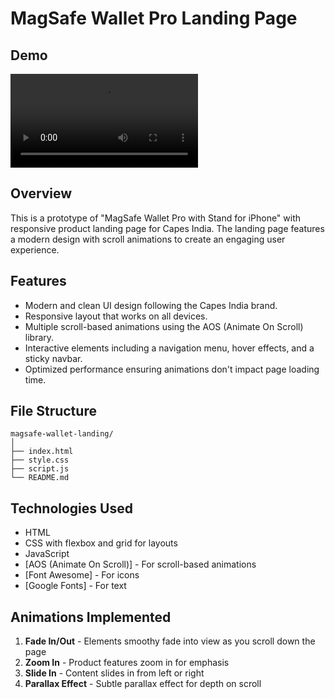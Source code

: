 # MagSafe Wallet Pro Landing Page

## Demo
<video controls src="2025-04-14 11-49-04.mkv" title="Title"></video>

## Overview
This is a prototype of "MagSafe Wallet Pro with Stand for iPhone" with responsive product landing page for Capes India. The landing page features a modern design with scroll animations to create an engaging user experience.

## Features
- Modern and clean UI design following the Capes India brand.
- Responsive layout that works on all devices.
- Multiple scroll-based animations using the AOS (Animate On Scroll) library.
- Interactive elements including a navigation menu, hover effects, and a sticky navbar.
- Optimized performance ensuring animations don't impact page loading time.

## File Structure
```
magsafe-wallet-landing/
│
├── index.html
├── style.css        
├── script.js         
└── README.md         
``` 

## Technologies Used
- HTML
- CSS with flexbox and grid for layouts
- JavaScript
- [AOS (Animate On Scroll)] - For scroll-based animations
- [Font Awesome] - For icons
- [Google Fonts] - For text

## Animations Implemented
1. **Fade In/Out** - Elements smoothy fade into view as you scroll down the page
2. **Zoom In** - Product features zoom in for emphasis
3. **Slide In** - Content slides in from left or right
4. **Parallax Effect** - Subtle parallax effect for depth on scroll